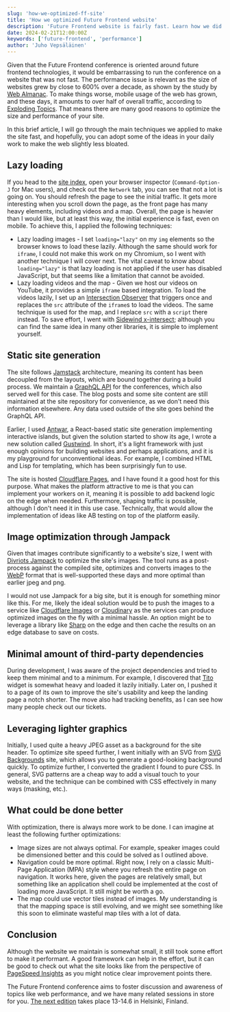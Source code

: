 ```yaml
---
slug: 'how-we-optimized-ff-site'
title: 'How we optimized Future Frontend website'
description: 'Future Frontend website is fairly fast. Learn how we did it.'
date: 2024-02-21T12:00:00Z
keywords: ['future-frontend', 'performance']
author: 'Juho Vepsäläinen'
---
```


Given that the Future Frontend conference is oriented around future frontend technologies, it would be embarrassing to run the conference on a website that was not fast. The performance issue is relevant as the size of websites grew by close to 600\% over a decade, as shown by the study by [Web Almanac](https://almanac.httparchive.org/en/2022/page-weight). To make things worse, mobile usage of the web has grown, and these days, it amounts to over half of overall traffic, according to [Exploding Topics](https://explodingtopics.com/blog/mobile-internet-traffic). That means there are many good reasons to optimize the size and performance of your site.

In this brief article, I will go through the main techniques we applied to make the site fast, and hopefully, you can adopt some of the ideas in your daily work to make the web slightly less bloated.

## Lazy loading

If you head to the [site index](/), open your browser inspector (`Command-Option-J` for Mac users), and check out the `Network` tab, you can see that not a lot is going on. You should refresh the page to see the initial traffic. It gets more interesting when you scroll down the page, as the front page has many heavy elements, including videos and a map. Overall, the page is heavier than I would like, but at least this way, the initial experience is fast, even on mobile. To achieve this, I applied the following techniques:

* Lazy loading images - I set `loading="lazy"` on my `img` elements so the browser knows to load these lazily. Although the same should work for `iframe`, I could not make this work on my Chromium, so I went with another technique I will cover next. The vital caveat to know about `loading="lazy"` is that lazy loading is not applied if the user has disabled JavaScript, but that seems like a limitation that cannot be avoided.
* Lazy loading videos and the map - Given we host our videos on YouTube, it provides a simple `iframe` based integration. To load the videos lazily, I set up an [Intersection Observer](https://developer.mozilla.org/en-US/docs/Web/API/Intersection_Observer_API) that triggers once and replaces the `src` attribute of the `iframe`s to load the videos. The same technique is used for the map, and I replace `src` with a `script` there instead. To save effort, I went with [Sidewind x-intersect](https://sidewind.js.org/sources/#x-intersect); although you can find the same idea in many other libraries, it is simple to implement yourself.

## Static site generation

The site follows [Jamstack](https://jamstack.org/) architecture, meaning its content has been decoupled from the layouts, which are bound together during a build process. We maintain a [GraphQL API](https://github.com/ReactFinland/graphql-api) for the conferences, which also served well for this case. The blog posts and some site content are still maintained at the site repository for convenience, as we don't need this information elsewhere. Any data used outside of the site goes behind the GraphQL API.

Earlier, I used [Antwar](https://antwar.js.org/), a React-based static site generation implementing interactive islands, but given the solution started to show its age, I wrote a new solution called [Gustwind](https://gustwind.js.org/). In short, it's a light framework with just enough opinions for building websites and perhaps applications, and it is my playground for unconventional ideas. For example, I combined HTML and Lisp for templating, which has been surprisingly fun to use.

The site is hosted [Cloudflare Pages](https://pages.cloudflare.com/), and I have found it a good host for this purpose. What makes the platform attractive to me is that you can implement your workers on it, meaning it is possible to add backend logic on the edge when needed. Furthermore, shaping traffic is possible, although I don't need it in this use case. Technically, that would allow the implementation of ideas like AB testing on top of the platform easily.

## Image optimization through Jampack

Given that images contribute significantly to a website's size, I went with [Divriots Jampack](https://jampack.divriots.com/) to optimize the site's images. The tool runs as a post-process against the compiled site, optimizes and converts images to the [WebP](https://developers.google.com/speed/webp) format that is well-supported these days and more optimal than earlier jpeg and png.

I would not use Jampack for a big site, but it is enough for something minor like this. For me, likely the ideal solution would be to push the images to a service like [Cloudflare Images](https://www.cloudflare.com/developer-platform/cloudflare-images/) or [Cloudinary](https://cloudinary.com/) as the services can produce optimized images on the fly with a minimal hassle. An option might be to leverage a library like [Sharp](https://sharp.pixelplumbing.com/) on the edge and then cache the results on an edge database to save on costs.

## Minimal amount of third-party dependencies

During development, I was aware of the project dependencies and tried to keep them minimal and to a minimum. For example, I discovered that [Tito](https://ti.to/home) widget is somewhat heavy and loaded it lazily initially. Later on, I pushed it to a page of its own to improve the site's usability and keep the landing page a notch shorter. The move also had tracking benefits, as I can see how many people check out our tickets.

## Leveraging lighter graphics

Initially, I used quite a heavy JPEG asset as a background for the site header. To optimize site speed further, I went initially with an SVG from [SVG Backgrounds](https://www.svgbackgrounds.com/set/free-svg-backgrounds-and-patterns/) site, which allows you to generate a good-looking background quickly. To optimize further, I converted the gradient I found to pure CSS. In general, SVG patterns are a cheap way to add a visual touch to your website, and the technique can be combined with CSS effectively in many ways (masking, etc.).

## What could be done better

With optimization, there is always more work to be done. I can imagine at least the following further optimizations:

* Image sizes are not always optimal. For example, speaker images could be dimensioned better and this could be solved as I outlined above.
* Navigation could be more optimal. Right now, I rely on a classic Multi-Page Application (MPA) style where you refresh the entire page on navigation. It works here, given the pages are relatively small, but something like an application shell could be implemented at the cost of loading more JavaScript. It still might be worth a go.
* The map could use vector tiles instead of images. My understanding is that the mapping space is still evolving, and we might see something like this soon to eliminate wasteful map tiles with a lot of data.

## Conclusion

Although the website we maintain is somewhat small, it still took some effort to make it performant. A good framework can help in the effort, but it can be good to check out what the site looks like from the perspective of [PageSpeed Insights](https://pagespeed.web.dev/) as you might notice clear improvement points there.

The Future Frontend conference aims to foster discussion and awareness of topics like web performance, and we have many related sessions in store for you. [The next edition](/blog/ff24/) takes place 13-14.6 in Helsinki, Finland.
